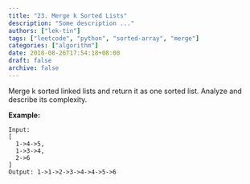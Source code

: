 ```yaml
---
title: "23. Merge k Sorted Lists"
description: "Some description ..."
authors: ["lek-tin"]
tags: ["leetcode", "python", "sorted-array", "merge"]
categories: ["algorithm"]
date: 2018-08-26T17:54:18+08:00
draft: false
archive: false
---
```

Merge k sorted linked lists and return it as one sorted list. Analyze and describe its complexity.

**Example:**
```
Input:
[
  1->4->5,
  1->3->4,
  2->6
]
Output: 1->1->2->3->4->4->5->6
```